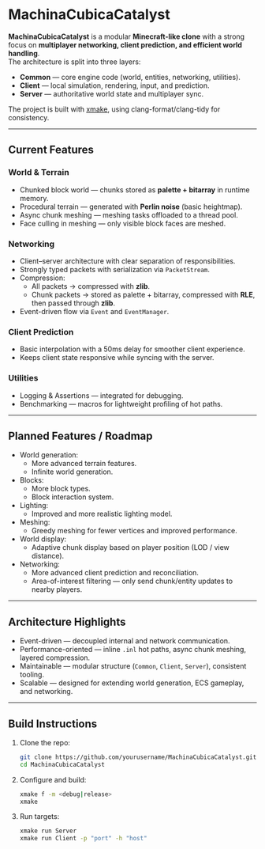 # MachinaCubicaCatalyst

**MachinaCubicaCatalyst** is a modular **Minecraft-like clone** with a strong focus on **multiplayer networking, client prediction, and efficient world handling**.  
The architecture is split into three layers:

- **Common** — core engine code (world, entities, networking, utilities).
- **Client** — local simulation, rendering, input, and prediction.
- **Server** — authoritative world state and multiplayer sync.

The project is built with [xmake](https://xmake.io), using clang-format/clang-tidy for consistency.

---

## Current Features

### World & Terrain
- Chunked block world — chunks stored as **palette + bitarray** in runtime memory.
- Procedural terrain — generated with **Perlin noise** (basic heightmap).
- Async chunk meshing — meshing tasks offloaded to a thread pool.
- Face culling in meshing — only visible block faces are meshed.

### Networking
- Client–server architecture with clear separation of responsibilities.
- Strongly typed packets with serialization via `PacketStream`.
- Compression:
    - All packets → compressed with **zlib**.
    - Chunk packets → stored as palette + bitarray, compressed with **RLE**, then passed through **zlib**.
- Event-driven flow via `Event` and `EventManager`.

### Client Prediction
- Basic interpolation with a 50ms delay for smoother client experience.
- Keeps client state responsive while syncing with the server.

### Utilities
- Logging & Assertions — integrated for debugging.
- Benchmarking — macros for lightweight profiling of hot paths.

---

## Planned Features / Roadmap
- World generation:
    - More advanced terrain features.
    - Infinite world generation.
- Blocks:
    - More block types.
    - Block interaction system.
- Lighting:
    - Improved and more realistic lighting model.
- Meshing:
    - Greedy meshing for fewer vertices and improved performance.
- World display:
    - Adaptive chunk display based on player position (LOD / view distance).
- Networking:
    - More advanced client prediction and reconciliation.
    - Area-of-interest filtering — only send chunk/entity updates to nearby players.

---

## Architecture Highlights
- Event-driven — decoupled internal and network communication.
- Performance-oriented — inline `.inl` hot paths, async chunk meshing, layered compression.
- Maintainable — modular structure (`Common`, `Client`, `Server`), consistent tooling.
- Scalable — designed for extending world generation, ECS gameplay, and networking.

---

## Build Instructions
1. Clone the repo:
   ```bash
   git clone https://github.com/yourusername/MachinaCubicaCatalyst.git
   cd MachinaCubicaCatalyst
   ```
2. Configure and build:
   ```bash
   xmake f -m <debug|release>
   xmake
   ```
3. Run targets:
   ```bash
   xmake run Server
   xmake run Client -p "port" -h "host"
   ```

